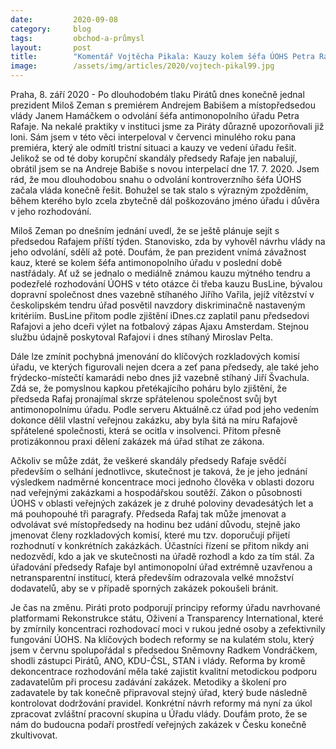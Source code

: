 ```yaml
---
date:         2020-09-08
category:     blog
tags:         obchod-a-průmysl
layout:       post
title:        "Komentář Vojtěcha Pikala: Kauzy kolem šéfa ÚOHS Petra Rafaje dál narůstají a poškozují Česko. Piráti vyzývají prezidenta k jeho odvolání"
image:        /assets/img/articles/2020/vojtech-pikal99.jpg
---
```



Praha, 8. září 2020 - Po dlouhodobém tlaku Pirátů dnes konečně jednal prezident Miloš Zeman s premiérem Andrejem Babišem a místopředsedou vlády Janem Hamáčkem o odvolání šéfa antimonopolního úřadu Petra Rafaje. Na nekalé praktiky v instituci jsme za Piráty důrazně upozorňovali již loni. Sám jsem v této věci interpeloval v červenci minulého roku pana premiéra, který ale odmítl tristní situaci a kauzy ve vedení úřadu řešit. Jelikož se od té doby korupční skandály předsedy Rafaje jen nabalují, obrátil jsem se na Andreje Babiše s novou interpelací dne 17. 7. 2020. Jsem rád, že mou dlouhodobou snahu o odvolání kontroverzního šéfa ÚOHS začala vláda konečně řešit. Bohužel se tak stalo s výrazným zpožděním, během kterého bylo zcela zbytečně dál poškozováno jméno úřadu i důvěra v jeho rozhodování. 

Miloš Zeman po dnešním jednání uvedl, že se ještě plánuje sejít s předsedou Rafajem příští týden. Stanovisko, zda by vyhověl návrhu vlády na jeho odvolání, sdělí až poté. Doufám, že pan prezident vnímá závažnost kauz, které se kolem šéfa antimonopolního úřadu v poslední době nastřádaly. Ať už se jednalo o mediálně známou kauzu mýtného tendru a podezřelé rozhodování ÚOHS v této otázce či třeba kauzu BusLine, bývalou dopravní společnost dnes vazebně stíhaného Jiřího Vařila, jejíž vítězství v českolipském tendru úřad posvětil navzdory diskriminačně nastaveným kritériím. BusLine přitom podle zjištění iDnes.cz zaplatil panu předsedovi Rafajovi a jeho dceři výlet na fotbalový zápas Ajaxu Amsterdam. Stejnou službu údajně poskytoval Rafajovi i dnes stíhaný Miroslav Pelta.

Dále lze zmínit pochybná jmenování do klíčových rozkladových komisí úřadu, ve kterých figurovali nejen dcera a zeť pana předsedy, ale také jeho frýdecko-místečtí kamarádi nebo dnes již vazebně stíhaný Jiří Švachula. Zdá se, že pomyslnou kapkou přetékajícího poháru bylo zjištění, že předseda Rafaj pronajímal skrze spřátelenou společnost svůj byt antimonopolnímu úřadu. Podle serveru Aktuálně.cz úřad pod jeho vedením dokonce dělil vlastní veřejnou zakázku, aby byla šitá na míru Rafajově spřátelené společnosti, která se ocitla v insolvenci. Přitom přesně protizákonnou praxi dělení zakázek má úřad stíhat ze zákona.

Ačkoliv se může zdát, že veškeré skandály předsedy Rafaje svědčí především o selhání jednotlivce, skutečnost je taková, že je jeho jednání výsledkem nadměrné koncentrace moci jednoho člověka v oblasti dozoru nad veřejnými zakázkami a hospodářskou soutěží. Zákon o působnosti ÚOHS v oblasti veřejných zakázek je z druhé poloviny devadesátých let a má pouhopouhé tři paragrafy. Předseda Rafaj tak může jmenovat a odvolávat své místopředsedy na hodinu bez udání důvodu, stejně jako jmenovat členy rozkladových komisí, které mu tzv. doporučují přijetí rozhodnutí v konkrétních zakázkách. Účastníci řízení se přitom nikdy ani nedozvědí, kdo a jak ve skutečnosti na úřadě rozhodl a kdo za tím stál. Za úřadování předsedy Rafaje byl antimonopolní úřad extrémně uzavřenou a netransparentní institucí, která především odrazovala velké množství dodavatelů, aby se v případě sporných zakázek pokoušeli bránit.

Je čas na změnu. Piráti proto podporují principy reformy úřadu navrhované platformami Rekonstrukce státu, Oživení a Transparency International, které by zmírnily koncentraci rozhodovací moci v rukou jedné osoby a zefektivnily fungování ÚOHS. Na klíčových bodech reformy se na kulatém stolu, který jsem v červnu spolupořádal s předsedou Sněmovny Radkem Vondráčkem, shodli zástupci Pirátů, ANO, KDU-ČSL, STAN i vlády. Reforma by kromě dekoncentrace rozhodování měla také zajistit kvalitní metodickou podporu zadavatelům při procesu zadávání zakázek. Metodiky a školení pro zadavatele by tak konečně připravoval stejný úřad, který bude následně kontrolovat dodržování pravidel. Konkrétní návrh reformy má nyní za úkol zpracovat zvláštní pracovní skupina u Úřadu vlády. Doufám proto, že se nám do budoucna podaří prostředí veřejných zakázek v Česku konečně zkultivovat.
